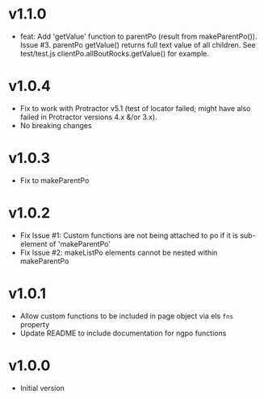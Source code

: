 # v1.1.0
- feat: Add 'getValue' function to parentPo (result from makeParentPo()).  Issue #3.  parentPo getValue() returns full text value of all children.  See test/test.js clientPo.allBoutRocks.getValue() for example. 

# v1.0.4
- Fix to work with Protractor v5.1 (test of locator failed; might have also failed in Protractor versions 4.x &/or 3.x). 
- No breaking changes

# v1.0.3
- Fix to makeParentPo

# v1.0.2
- Fix Issue #1: Custom functions are not being attached to po if it is sub-element of 'makeParentPo'
- Fix Issue #2: makeListPo elements cannot be nested within makeParentPo

# v1.0.1
- Allow custom functions to be included in page object via els `fns` property 
- Update README to include documentation for ngpo functions

# v1.0.0 
- Initial version


